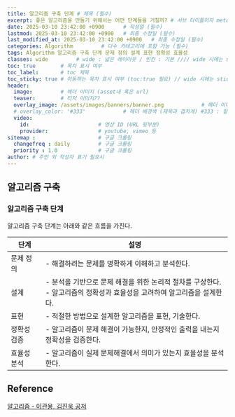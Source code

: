 ```yaml
---
title: 알고리즘 구축 단계 # 제목 (필수)
excerpt: 좋은 알고리즘을 만들기 위해서는 어떤 단계들을 거칠까? # 서브 타이틀이자 meta description (필수)
date: 2025-03-10 23:42:00 +0900      # 작성일 (필수)
lastmod: 2025-03-10 23:42:00 +0900   # 최종 수정일 (필수)
last_modified_at: 2025-03-10 23:42:00 +0900   # 최종 수정일 (필수)
categories: Algorithm         # 다수 카테고리에 포함 가능 (필수)
tags: Algorithm 알고리즘 구축 단계 문제 정의 설계 표현 정확성 효율성                   # 태그 복수개 가능 (필수)
classes: wide         # wide : 넓은 레이아웃 / 빈칸 : 기본 //// wide 시에는 sticky toc 불가
toc: true        # 목차 표시 여부
toc_label:       # toc 제목
toc_sticky: true # 이동하는 목차 표시 여부 (toc:true 필요) // wide 시에는 sticky toc 불가
header: 
  image:         # 헤더 이미지 (asset내 혹은 url)
  teaser:        # 티저 이미지??
  overlay_image: /assets/images/banners/banner.png            # 헤더 이미지 (제목과 겹치게)
  # overlay_color: '#333'            # 헤더 배경색 (제목과 겹치게) #333 : 짙은 회색 (필수)
  video:
    id:                      # 영상 ID (URL 뒷부분)
    provider:                # youtube, vimeo 등
sitemap :                    # 구글 크롤링
  changefreq : daily         # 구글 크롤링
  priority : 1.0             # 구글 크롤링
author: # 주인 외 작성자 표기 필요시
---
```

<!--postNo: 20250310_002-->



## 알고리즘 구축  

### 알고리즘 구축 단계  

알고리즘 구축 단계는 아래와 같은 흐름을 가진다.  

|단계|설명|
|---|---|
|문제 정의|- 해결하려는 문제를 명확하게 이해하고 분석한다.|
|설계|- 분석을 기반으로 문제 해결을 위한 논리적 절차를 구상한다.<br>- 알고리즘의 정확성과 효율성을 고려하여 알고리즘을 설계한다.|
|표현|- 적절한 방법으로 설계한 알고리즘을 표현, 기술한다.|
|정확성 검증|- 알고리즘이 문제 해결이 가능한지, 안정적인 출력을 내는지 정확성을 검증한다.|
|효율성 분석|- 알고리즘이 실제 문제해결에서 의미가 있는지 효율성을 분석한다.|


## Reference  

[알고리즘 - 이관용, 김진욱 공저](https://search.shopping.naver.com/book/catalog/45430946622)  
